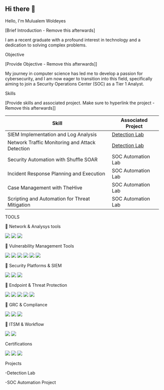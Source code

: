 ## Hi there 👋


<!--
**Test-MyDFIR/Test-MyDFIR** is a ✨ _special_ ✨ repository because its `README.md` (this file) appears on your GitHub profile.

Here are some ideas to get you started:

- 🔭 I’m currently working on ...
- 🌱 I’m currently learning ...
- 👯 I’m looking to collaborate on ...
- 🤔 I’m looking for help with ...
- 💬 Ask me about ...
- 📫 How to reach me: ...
- 😄 Pronouns: ...
- ⚡ Fun fact: ...
-->
Hello, I'm Mulualem Woldeyes

[Brief Introduction - Remove this afterwards]

I am a recent graduate with a profound interest in technology and a dedication to solving complex problems.

Objective


[Provide Objective - Remove this afterwards]]

My journey in computer science has led me to develop a passion for cybersecurity, and I am now eager to transition into this field, specifically aiming to join a Security Operations Center (SOC) as a Tier 1 Analyst.

Skills


[Provide skills and associated project. Make sure to hyperlink the project - Remove this afterwards]]

| Skill                                             | Associated Project         |
|-----------------------------------------------    |----------------------------|
| SIEM Implementation and Log Analysis              | <a href="https://google.com">Detection Lab</a>|
| Network Traffic Monitoring and Attack Detection   | <a href="https://google.com">Detection Lab</a>|
| Security Automation with Shuffle SOAR             | SOC Automation Lab|
| Incident Response Planning and Execution          | SOC Automation Lab|
| Case Management with TheHive                      | SOC Automation Lab|
| Scripting and Automation for Threat Mitigation    | SOC Automation Lab|

TOOLS                  
  
🔹  Network & Analysys tools 
<div>
<img src="https://img.shields.io/badge/-wiresharck-ED2E26?&style=for-the-badge&logo=qualys&logoColor=white" />
<img src="https://img.shields.io/badge/-Suricata-48A547?&style=for-the-badge&logo=gnuprivacyguard&logoColor=white" />
<img src="https://img.shields.io/badge/-Tcpdump-87CEEB?&style=for-the-badge&logo=shield&logoColor=white" />
         
</div>
 
🔹 Vulnerability Management Tools
        
  <div>
      <img src="https://img.shields.io/badge/-Nessus-00AEEF?&style=for-the-badge&logo=tenable&logoColor=white" />

 <img src="https://img.shields.io/badge/-Qualys-ED2E26?&style=for-the-badge&logo=qualys&logoColor=white" />
<img src="https://img.shields.io/badge/-OpenVAS-48A547?&style=for-the-badge&logo=gnuprivacyguard&logoColor=white" />
<img src="https://img.shields.io/badge/-Tanium-87CEEB?&style=for-the-badge&logo=shield&logoColor=white" />
 <img src="https://img.shields.io/badge/-WebInspect-87CEEB?&style=for-the-badge&logo=shield&logoColor=white" />
 <img src="https://img.shields.io/badge/-DB Protectt-87CEEB?&style=for-the-badge&logo=shield&logoColor=white" />
    </div>
      
🔹 Security Platforms & SIEM
 <div>
 <img src="https://img.shields.io/badge/-Splunk%20Enterprise%20Security-000000?&style=for-the-badge&logo=splunk&logoColor=white" />
 <img src="https://img.shields.io/badge/-AlienVault-3DDC84?&style=for-the-badge&logo=alienware&logoColor=white" />
 <img src="https://img.shields.io/badge/-Microsoft%20Sentinel-0078D4?&style=for-the-badge&logo=microsoftazure&logoColor=white" />
 </div>
                
 🔹 Endpoint & Threat Protection
    <div>
    <img src="https://img.shields.io/badge/-SentinelOne-6C3EB8?&style=for-the-badge&logo=sentinelone&logoColor=white" />
    <img src="https://img.shields.io/badge/-CrowdStrike%20Falcon-E01E5A?&style=for-the-badge&logo=crowdstrike&logoColor=white" />
    <img src="https://img.shields.io/badge/-Fortinet-EE1C25?&style=for-the-badge&logo=fortinet&logoColor=white" />
    <img src="https://img.shields.io/badge/-Microsoft%20Defender%20for%20Endpoint-0078D4?&style=for-the-badge&logo=microsoftdefender&logoColor=white" />
     <img src="https://img.shields.io/badge/-Proofpoint-FFD100?&style=for-the-badge&logo=proofpoint&logoColor=black" />
    </div>
                
  🔹 GRC & Compliance
   <div>
    <img src="https://img.shields.io/badge/-RSA%20Archer-CC0000?&style=for-the-badge&logo=rsa&logoColor=white" />
    <img src="https://img.shields.io/badge/-Vanta-5A67D8?&style=for-the-badge&logo=trustpilot&logoColor=white" />
    <img src="https://img.shields.io/badge/-OneTrust-00B140?&style=for-the-badge&logo=trustpilot&logoColor=white" />
    </div>
                    
🔹 ITSM & Workflow
 <div>
  <img src="https://img.shields.io/badge/-ServiceNow-1DBF73?&style=for-the-badge&logo=servicenow&logoColor=white" />
  <img src="https://img.shields.io/badge/-Jira-0052CC?&style=for-the-badge&logo=jira&logoColor=white" />
</div>


Certifications
    <div>
        <img src="https://img.shields.io/badge/Google%20Cyber%20Security%20Certificate-4285F4?style=for-the-badge&logo=google&logoColor=white" />
        <img src="https://img.shields.io/badge/CompTIA%20Security%2B-FF0000?style=for-the-badge&logo=compTIA&logoColor=white" />
        <img src="https://img.shields.io/badge/CompTIA%20CySA%2B-FF6600?style=for-the-badge&logo=compTIA&logoColor=white" />  
    </div>
    
Projects
  
-Detection Lab

-SOC Automation Project
